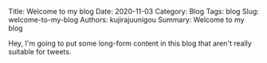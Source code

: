 Title: Welcome to my blog
Date: 2020-11-03
Category: Blog
Tags: blog
Slug: welcome-to-my-blog
Authors: kujirajuunigou
Summary: Welcome to my blog

Hey, I'm going to put some long-form content in this blog that aren't really suitable for tweets.
